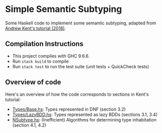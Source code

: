 # Simple Semantic Subtyping

Some Haskell code to implement some semantic subtyping, adapted from [Andrew Kent's tutorial (2018)](https://pnwamk.github.io/sst-tutorial/).

## Compilation Instructions
- This project compiles with GHC 9.6.6. 
- Run `stack build` to compile
- Run `stack test` to run the test suite (unit tests + QuickCheck tests)

## Overview of code

Here's an overview of how the code corresponds to sections in Kent's tutorial:
- [Types/Base.hs](./src/Types/Base.hs): Types represented in DNF (section 3.2)
- [Types/LazyBDD.hs](./src/Types/LazyBDD.hs): Types represented as lazy BDDs (sections 3.1, 3.4)
- [NSubtype.hs](./src/Types/NSubtype.hs): (Inefficient) Algorithms for determining type inhabitation (section 4.1, 4.2)



